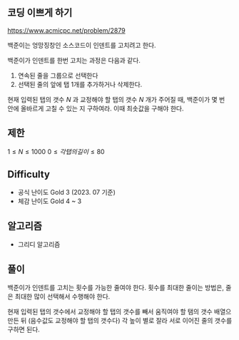 ## 코딩 이쁘게 하기

https://www.acmicpc.net/problem/2879

백준이는 엉망징창인 소스코드이 인덴트를 고치려고 한다.

백준이가 인덴트를 한번 고치는 과정은 다음과 같다.

1. 연속된 줄을 그룹으로 선택한다
2. 선택된 줄의 앞에 탭 1개를 추가하거나 삭제한다.

현재 입력된 탭의 갯수 $N$ 과 교정해야 할 탭의 갯수 $N$ 개가 주어질 때, 백준이가 몇 번 안에 올바르게 고칠 수 있는 지 구하여라. 이때 최솟값을 구해야 한다.


## 제한
$1 \le N \le 1000$
$0 \le 각 탭의 길이 \le 80$


## Difficulty
* 공식 난이도 Gold 3 (2023. 07 기준)
* 체감 난이도 Gold 4 ~ 3


## 알고리즘
* 그리디 알고리즘

## 풀이
백준이가 인덴트를 고치는 횟수를 가능한 줄여야 한다. 횟수를 최대한 줄이는 방법은, 줄은 최대한 많이 선택해서 수행해야 한다.

현재 입력된 탭의 갯수에서 교정해야 할 탭의 갯수를 빼서 움직여야 할 탬의 갯수 배열으 만든 뒤 (음수값도 교정해야 할 탭의 갯수다) 각 높이 별로 잘라 서로 이어진 줄의 갯수를 구하면 된다.